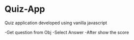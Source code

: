 # Quiz-App

Quiz application developed using vanilla javascript

-Get question from Obj
-Select Answer
-After show the score
